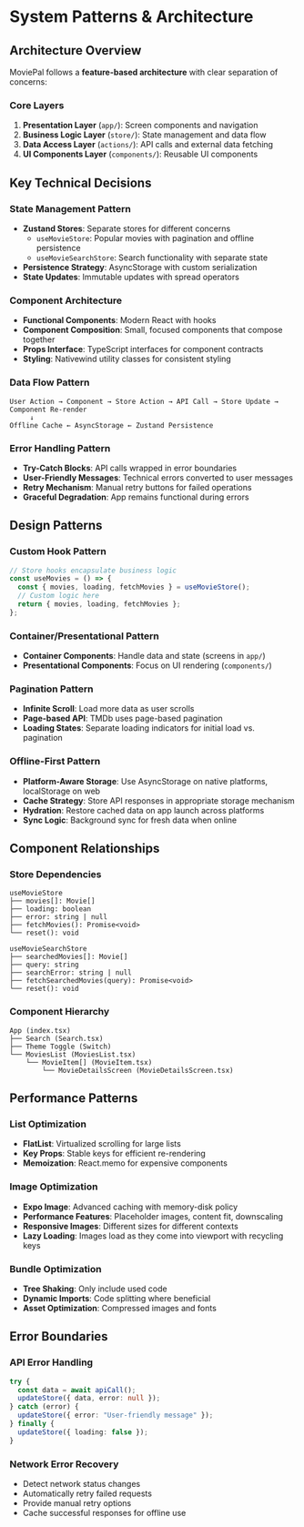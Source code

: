 # System Patterns & Architecture

## Architecture Overview

MoviePal follows a **feature-based architecture** with clear separation of concerns:

### Core Layers

1. **Presentation Layer** (`app/`): Screen components and navigation
2. **Business Logic Layer** (`store/`): State management and data flow
3. **Data Access Layer** (`actions/`): API calls and external data fetching
4. **UI Components Layer** (`components/`): Reusable UI components

## Key Technical Decisions

### State Management Pattern

- **Zustand Stores**: Separate stores for different concerns
  - `useMovieStore`: Popular movies with pagination and offline persistence
  - `useMovieSearchStore`: Search functionality with separate state
- **Persistence Strategy**: AsyncStorage with custom serialization
- **State Updates**: Immutable updates with spread operators

### Component Architecture

- **Functional Components**: Modern React with hooks
- **Component Composition**: Small, focused components that compose together
- **Props Interface**: TypeScript interfaces for component contracts
- **Styling**: Nativewind utility classes for consistent styling

### Data Flow Pattern

```
User Action → Component → Store Action → API Call → Store Update → Component Re-render
     ↓
Offline Cache ← AsyncStorage ← Zustand Persistence
```

### Error Handling Pattern

- **Try-Catch Blocks**: API calls wrapped in error boundaries
- **User-Friendly Messages**: Technical errors converted to user messages
- **Retry Mechanism**: Manual retry buttons for failed operations
- **Graceful Degradation**: App remains functional during errors

## Design Patterns

### Custom Hook Pattern

```typescript
// Store hooks encapsulate business logic
const useMovies = () => {
  const { movies, loading, fetchMovies } = useMovieStore();
  // Custom logic here
  return { movies, loading, fetchMovies };
};
```

### Container/Presentational Pattern

- **Container Components**: Handle data and state (screens in `app/`)
- **Presentational Components**: Focus on UI rendering (`components/`)

### Pagination Pattern

- **Infinite Scroll**: Load more data as user scrolls
- **Page-based API**: TMDb uses page-based pagination
- **Loading States**: Separate loading indicators for initial load vs. pagination

### Offline-First Pattern

- **Platform-Aware Storage**: Use AsyncStorage on native platforms, localStorage on web
- **Cache Strategy**: Store API responses in appropriate storage mechanism
- **Hydration**: Restore cached data on app launch across platforms
- **Sync Logic**: Background sync for fresh data when online

## Component Relationships

### Store Dependencies

```
useMovieStore
├── movies[]: Movie[]
├── loading: boolean
├── error: string | null
├── fetchMovies(): Promise<void>
└── reset(): void

useMovieSearchStore
├── searchedMovies[]: Movie[]
├── query: string
├── searchError: string | null
├── fetchSearchedMovies(query): Promise<void>
└── reset(): void
```

### Component Hierarchy

```
App (index.tsx)
├── Search (Search.tsx)
├── Theme Toggle (Switch)
└── MoviesList (MoviesList.tsx)
    └── MovieItem[] (MovieItem.tsx)
        └── MovieDetailsScreen (MovieDetailsScreen.tsx)
```

## Performance Patterns

### List Optimization

- **FlatList**: Virtualized scrolling for large lists
- **Key Props**: Stable keys for efficient re-rendering
- **Memoization**: React.memo for expensive components

### Image Optimization

- **Expo Image**: Advanced caching with memory-disk policy
- **Performance Features**: Placeholder images, content fit, downscaling
- **Responsive Images**: Different sizes for different contexts
- **Lazy Loading**: Images load as they come into viewport with recycling keys

### Bundle Optimization

- **Tree Shaking**: Only include used code
- **Dynamic Imports**: Code splitting where beneficial
- **Asset Optimization**: Compressed images and fonts

## Error Boundaries

### API Error Handling

```typescript
try {
  const data = await apiCall();
  updateStore({ data, error: null });
} catch (error) {
  updateStore({ error: "User-friendly message" });
} finally {
  updateStore({ loading: false });
}
```

### Network Error Recovery

- Detect network status changes
- Automatically retry failed requests
- Provide manual retry options
- Cache successful responses for offline use
